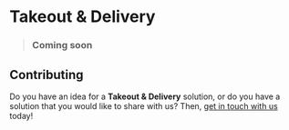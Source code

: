# Takeout & Delivery

<!-- theme: warning -->
> ### Coming soon

## Contributing
Do you have an idea for a **Takeout & Delivery** solution, or do you have a solution that you would like to share with us? Then, [get in touch with us](https://support.settle.eu/hc/en-150/requests/new) today!